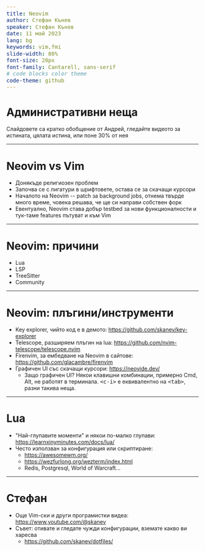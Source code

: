 ```yaml
---
title: Neovim
author: Стефан Кънев
speaker: Стефан Кънев
date: 11 май 2023
lang: bg
keywords: vim,fmi
slide-width: 80%
font-size: 20px
font-family: Cantarell, sans-serif
# code blocks color theme
code-theme: github
---
```


<style>
code {
    font-size: 100% !important;
    font-variant-ligatures: none;
}
</style>

# Административни неща

Слайдовете са кратко обобщение от Андрей, гледайте видеото за истината, цялата истина, или поне 30% от нея

---

# Neovim vs Vim

* Донякъде религиозен проблем
* Започва се с лигатури в шрифтовете, остава се за скачащи курсори
* Началото на Neovim -- patch за background jobs, отнема твърде много време, човека решава, че ще си направи собствен форк
* Евентуално, Neovim става добър testbed за нови функционалности и тук-таме features пътуват и към Vim

---

# Neovim: причини

* Lua
* LSP
* TreeSitter
* Community

---

# Neovim: плъгини/инструменти

* Key explorer, чийто код е в демото: <https://github.com/skanev/key-explorer>
* Telescope, разширяем плъгин на lua: <https://github.com/nvim-telescope/telescope.nvim>
* Firenvim, за ембедване на Neovim в сайтове: <https://github.com/glacambre/firenvim>
* Графичен UI със скачащи курсори: <https://neovide.dev/>
    * Защо графичен UI? Някои клавишни комбинации, примерно Cmd, Alt, не работят в терминала. `<c-i>` е еквивалентно на `<tab>`, разни такива неща.

---

# Lua

* "Най-глупавите моменти" и някои по-малко глупави: <https://learnxinyminutes.com/docs/lua/>
* Често използван за конфигурация или скриптиране:
    * https://awesomewm.org/
    * https://wezfurlong.org/wezterm/index.html
    * Redis, Postgresql, World of Warcraft...

---

# Стефан

* Още Vim-ски и други програмистки видеа: https://www.youtube.com/@skanev
* Съвет: отивате и гледате чужди конфигурации, вземате какво ви харесва
    * https://github.com/skanev/dotfiles/
